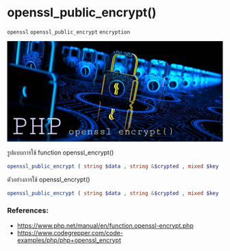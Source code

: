 # openssl_public_encrypt()
`openssl` `openssl_public_encrypt` `encryption` 

![](openssl.jpg)

รูปแบบการใช้ function openssl_encrypt()
````PHP
openssl_public_encrypt ( string $data , string &$crypted , mixed $key , int $padding = OPENSSL_PKCS1_PADDING ) : bool
````

ตัวอย่างการใช้ openssl_encrypt()
````PHP
openssl_public_encrypt ( string $data , string &$crypted , mixed $key , int $padding = OPENSSL_PKCS1_PADDING ) : bool
````

### References:
- https://www.php.net/manual/en/function.openssl-encrypt.php
- https://www.codegrepper.com/code-examples/php/php+openssl_encrypt
